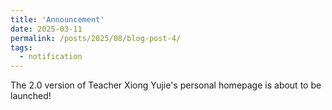```yaml
---
title: 'Announcement'
date: 2025-03-11
permalink: /posts/2025/08/blog-post-4/
tags:
  - notification
---
```

The 2.0 version of Teacher Xiong Yujie's personal homepage is about to be launched!
